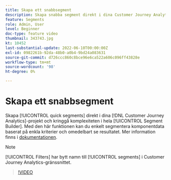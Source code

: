 ```yaml
---
title: Skapa ett snabbsegment
description: Skapa snabba segment direkt i dina Customer Journey Analytics-projekt och kringgå komplexiteten i segmentbyggaren. Med den här funktionen kan du enkelt segmentera komponentdata baserat på enkla kriterier och omedelbart se resultatet.
feature: Segments
role: Admin, User
level: Beginner
doc-type: feature video
thumbnail: 343743.jpg
kt: 10452
last-substantial-update: 2022-06-10T00:00:00Z
exl-id: 0982261b-92da-48b0-a0b4-9bd24a083631
source-git-commit: d726ccc860c8bce96e6ca522a606c096ff43828e
workflow-type: tm+mt
source-wordcount: '98'
ht-degree: 0%

---
```


# Skapa ett snabbsegment

Skapa [!UICONTROL quick segments] direkt i dina [!DNL Customer Journey Analytics]-projekt och kringgå komplexiteten i hela [!UICONTROL Segment Builder]. Med den här funktionen kan du enkelt segmentera komponentdata baserat på enkla kriterier och omedelbart se resultatet. Mer information finns i [dokumentationen](https://experienceleague.adobe.com/sv/docs/analytics-platform/using/cja-components/cja-segments/quick-filters).

>[!NOTE]
>
> [!UICONTROL Filters] har bytt namn till [!UICONTROL segments] i Customer Journey Analytics-gränssnittet.

>[!VIDEO](https://video.tv.adobe.com/v/343743/?quality=12&learn=on)
